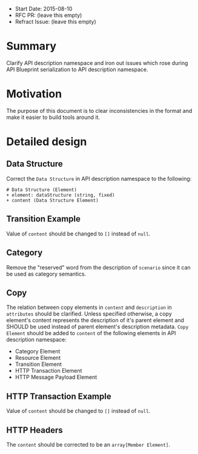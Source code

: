 - Start Date: 2015-08-10
- RFC PR: (leave this empty)
- Refract Issue: (leave this empty)

# Summary
Clarify API description namespace and iron out issues which rose during API Blueprint serialization to API description namespace.

# Motivation
The purpose of this document is to clear inconsistencies in the format and make it easier to build tools around it.

# Detailed design

## Data Structure
Correct the `Data Structure` in API description namespace to the following:

```apib
# Data Structure (Element)
+ element: dataStructure (string, fixed)
+ content (Data Structure Element)
```

## Transition Example
Value of `content` should be changed to `[]` instead of `null`.

## Category
Remove the "reserved" word from the description of `scenario` since it can be used as category semantics.

## Copy
The relation between copy elements in `content` and `description` in `attributes` should be clarified. Unless specified otherwise, a copy element's content represents the description of it's parent element and SHOULD be used instead of parent element's description metadata. `Copy Element` should be added to `content` of the following elements in API description namespace:

- Category Element
- Resource Element
- Transition Element
- HTTP Transaction Element
- HTTP Message Payload Element

## HTTP Transaction Example
Value of `content` should be changed to `[]` instead of `null`.

## HTTP Headers
The `content` should be corrected to be an `array[Member Element]`.
